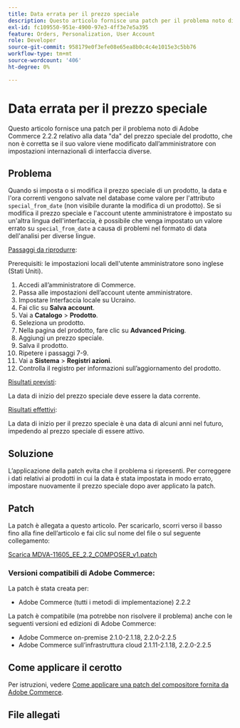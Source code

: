 ```yaml
---
title: Data errata per il prezzo speciale
description: Questo articolo fornisce una patch per il problema noto di Adobe Commerce 2.2.2 relativo alla data "da" del prezzo speciale del prodotto, che non è corretta se il suo valore viene modificato dall’amministratore con impostazioni internazionali di interfaccia diverse.
exl-id: fc109550-951e-4900-97e3-4ff3e7e5a395
feature: Orders, Personalization, User Account
role: Developer
source-git-commit: 958179e0f3efe08e65ea8b0c4c4e1015e3c5bb76
workflow-type: tm+mt
source-wordcount: '406'
ht-degree: 0%

---
```


# Data errata per il prezzo speciale

Questo articolo fornisce una patch per il problema noto di Adobe Commerce 2.2.2 relativo alla data &quot;da&quot; del prezzo speciale del prodotto, che non è corretta se il suo valore viene modificato dall’amministratore con impostazioni internazionali di interfaccia diverse.

## Problema

Quando si imposta o si modifica il prezzo speciale di un prodotto, la data e l&#39;ora correnti vengono salvate nel database come valore per l&#39;attributo `special_from_date` (non visibile durante la modifica di un prodotto). Se si modifica il prezzo speciale e l&#39;account utente amministratore è impostato su un&#39;altra lingua dell&#39;interfaccia, è possibile che venga impostato un valore errato su `special_from_date` a causa di problemi nel formato di data dell&#39;analisi per diverse lingue.

<u>Passaggi da riprodurre</u>:

Prerequisiti: le impostazioni locali dell&#39;utente amministratore sono inglese (Stati Uniti).

1. Accedi all’amministratore di Commerce.
1. Passa alle impostazioni dell’account utente amministratore.
1. Impostare Interfaccia locale su Ucraino.
1. Fai clic su **Salva account**.
1. Vai a **Catalogo** > **Prodotto**.
1. Seleziona un prodotto.
1. Nella pagina del prodotto, fare clic su **Advanced Pricing**.
1. Aggiungi un prezzo speciale.
1. Salva il prodotto.
1. Ripetere i passaggi 7-9.
1. Vai a **Sistema** > **Registri azioni**.
1. Controlla il registro per informazioni sull’aggiornamento del prodotto.

<u>Risultati previsti</u>:

La data di inizio del prezzo speciale deve essere la data corrente.

<u>Risultati effettivi</u>:

La data di inizio per il prezzo speciale è una data di alcuni anni nel futuro, impedendo al prezzo speciale di essere attivo.

## Soluzione

L’applicazione della patch evita che il problema si ripresenti. Per correggere i dati relativi ai prodotti in cui la data è stata impostata in modo errato, impostare nuovamente il prezzo speciale dopo aver applicato la patch.

## Patch

La patch è allegata a questo articolo. Per scaricarlo, scorri verso il basso fino alla fine dell’articolo e fai clic sul nome del file o sul seguente collegamento:

[Scarica MDVA-11605\_EE\_2.2\_COMPOSER\_v1.patch](assets/MDVA-11605_EE_2.2.2_COMPOSER_v1.patch.zip)

### Versioni compatibili di Adobe Commerce:

La patch è stata creata per:

* Adobe Commerce (tutti i metodi di implementazione) 2.2.2

La patch è compatibile (ma potrebbe non risolvere il problema) anche con le seguenti versioni ed edizioni di Adobe Commerce:

* Adobe Commerce on-premise 2.1.0-2.1.18, 2.2.0-2.2.5
* Adobe Commerce sull’infrastruttura cloud 2.1.11-2.1.18, 2.2.0-2.2.5

## Come applicare il cerotto

Per istruzioni, vedere [Come applicare una patch del compositore fornita da Adobe Commerce](/help/how-to/general/how-to-apply-a-composer-patch-provided-by-magento.md).

## File allegati
